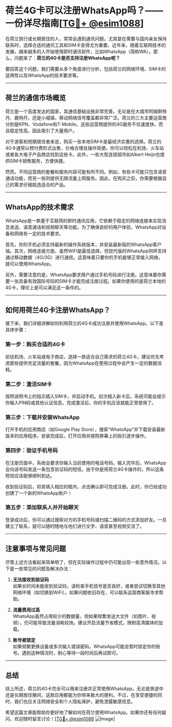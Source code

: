 # 荷兰4G卡可以注册WhatsApp吗？——一份详尽指南[[TG💪+ @esim1088](https://t.me/s/esim1088)]

在荷兰旅行或长期居住的人，常常会遇到通讯问题。尤其是在需要与国内亲友保持联系时，选择合适的通讯工具和SIM卡变得尤为重要。近年来，随着互联网技术的发展，越来越多的人开始使用即时通讯软件，比如WhatsApp（简称WA）。那么，问题来了：**荷兰的4G卡是否支持注册WhatsApp呢？**

要回答这个问题，我们需要从多个角度进行分析，包括荷兰的网络环境、SIM卡的适用性以及WhatsApp的技术要求等。

---

## 荷兰的通信市场概览

荷兰是一个高度发达的国家，其通信基础设施非常完善。无论是在大城市阿姆斯特丹、鹿特丹，还是小城镇，移动网络信号覆盖都非常广泛。荷兰的三大主要运营商分别是KPN、Vodafone和T-Mobile。这些运营商提供的4G服务不仅速度快，而且稳定性高，因此吸引了大量用户。

对于游客和短期居住者来说，购买一张本地SIM卡是最经济实惠的选择。荷兰的4G卡通常以预付费形式出售，价格合理且操作简便。你可以轻松在机场、火车站或者各大电子产品商店找到这些卡。此外，一些大型连锁超市如Albert Heijn也提供SIM卡销售服务，方便快捷。

然而，不同运营商的套餐和服务内容可能有所不同。例如，有些卡可能只包含语音通话功能，而另一些则提供无限流量上网服务。因此，在购买之前，你需要根据自己的需求仔细挑选适合的产品。

---

## WhatsApp的技术需求

WhatsApp是一款基于互联网的即时通讯应用，它依赖于稳定的网络连接来实现消息发送、语音通话和视频聊天等功能。为了确保良好的用户体验，WhatsApp对设备和网络有一定的技术要求。

首先，你的手机必须支持最新的操作系统版本，并安装最新版的WhatsApp客户端。其次，网络连接方面，虽然WiFi是最佳选择，但现代版的WhatsApp同样支持通过移动数据（4G/3G）进行通信。这意味着只要你的手机能够正常接入网络，就可以使用WhatsApp。

另外，需要注意的是，WhatsApp要求用户通过手机号码进行注册。这意味着你需要一张具备有效国际号码的SIM卡才能完成注册过程。如果你使用的是荷兰本地的4G卡，理论上是可以满足这一条件的。

---

## 如何用荷兰4G卡注册WhatsApp？

接下来，我们详细讲解如何利用荷兰的4G卡成功注册并使用WhatsApp。以下是具体步骤：

### 第一步：购买合适的4G卡
前往机场、火车站或电子商店，选择一款适合自己需求的荷兰4G卡。建议优先考虑那些提供充足流量的套餐，因为WhatsApp在使用过程中会产生一定的数据消耗。

### 第二步：激活SIM卡
按照说明书上的指示插入SIM卡，并启动手机。初次插入新卡后，系统可能会提示你输入PIN码或其他认证信息。完成激活后，你的手机应该就能正常使用了。

### 第三步：下载并安装WhatsApp
打开手机的应用商店（如Google Play Store），搜索“WhatsApp”并下载安装最新版本的应用程序。安装完成后，打开应用并按照屏幕上的指引逐步操作。

### 第四步：验证手机号码
在注册页面中，系统会要求你输入当前使用的电话号码。输入完毕后，WhatsApp会向该号码发送一条包含验证码的短信。由于你是用荷兰4G卡操作的，所以这条短信应该能够顺利到达。

收到验证码后，将其填入相应的框内，点击确认即可完成注册。此时，你已经成功创建了一个新的WhatsApp账户！

### 第五步：添加联系人并开始聊天
登录成功后，你可以通过搜索对方的手机号码或扫描二维码的方式添加好友。一旦建立了联系，就可以随时随地与他们进行文字、语音甚至视频交流了。

---

## 注意事项与常见问题

尽管上述方法看起来简单明了，但在实际操作过程中仍可能出现一些意外情况。以下是一些常见的问题及解决办法：

1. **无法接收到验证码**  
   如果长时间未能收到验证码，请检查手机信号是否良好，或者尝试切换至其他网络环境（如切换到WiFi）。如果问题依旧存在，可以联系运营商客服寻求帮助。

2. **流量费用过高**  
   WhatsApp虽然占用较少的数据量，但如果频繁发送大文件（如图片、视频），仍可能导致流量消耗较快。建议开启流量节省模式，限制高清媒体的加载。

3. **账号被锁定**  
   如果频繁更换设备或多次输入错误密码，WhatsApp可能会暂时锁定你的账号。遇到这种情况时，耐心等待一段时间后再试即可。

---

## 总结

综上所述，荷兰的4G卡完全可以用来注册并正常使用WhatsApp。无论是旅途中还是长期居住期间，这款应用都能为你带来极大的便利。不过，在享受便捷的同时，我们也应关注网络安全和个人隐私保护，避免泄露敏感信息。

希望这篇文章能帮助你更好地了解如何在荷兰使用WhatsApp。如果你还有任何疑问，欢迎随时留言讨论！[[TG💪+ @esim1088](https://t.me/s/esim1088) ![Image](https://i.postimg.cc/4NQfJmqS/Snipaste-2025-05-13-00-14-12.png)]